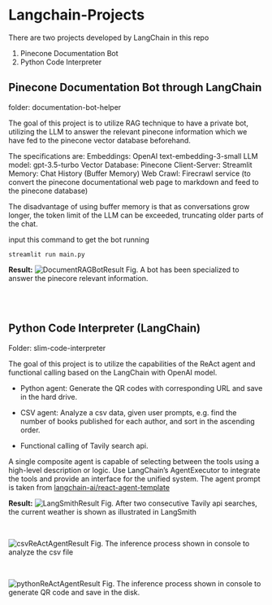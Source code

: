 # Langchain-Projects
There are two projects developed by LangChain in this repo
1. Pinecone Documentation Bot
2. Python Code Interpreter


## Pinecone Documentation Bot through LangChain 
folder: documentation-bot-helper

The goal of this project is to utilize RAG technique to have a private bot, utilizing the LLM to answer the relevant pinecone information which we have fed to the pinecone vector database beforehand.

The specifications are:
Embeddings: OpenAI text-embedding-3-small
LLM model: gpt-3.5-turbo
Vector Database: Pinecone
Client-Server: Streamlit
Memory: Chat History (Buffer Memory)
Web Crawl: Firecrawl service (to convert the pinecone documentational web page to markdown and feed to the pinecone database)

The disadvantage of using buffer memory is that as conversations grow longer, the token limit of the LLM can be exceeded, truncating older parts of the chat.

input this command to get the bot running
```console
streamlit run main.py
```
**Result:**
![DocumentRAGBotResult](https://drive.google.com/uc?id=1IQ-vRkGo-vGQ3u3h9tMn5A8ZANKTRIV9)
Fig. A bot has been specialized to answer the pinecore relevant information. 

<br />
<br />

## Python Code Interpreter (LangChain) 
Folder: slim-code-interpreter

The goal of this project is to utilize the capabilities of the ReAct agent and functional calling based on the LangChain with OpenAI model.

*   Python agent: Generate the QR codes with corresponding URL and save in the hard drive.
    
*   CSV agent: Analyze a csv data, given user prompts, e.g. find the number of books published for each author, and sort in the ascending order.
    
*   Functional calling of Tavily search api.
    

A single composite agent is capable of selecting between the tools using a high-level description or logic. Use LangChain’s AgentExecutor to integrate the tools and provide an interface for the unified system. The agent prompt is taken from [langchain-ai/react-agent-template](https://smith.langchain.com/hub/langchain-ai/react-agent-template?organizationId=3320254e-9799-441d-a995-d4f43283424e)


**Result:**
![LangSmithResult](https://drive.google.com/uc?id=1KHczxgELdI9u0POiLNfAmx0Us8tpWfGK)
Fig. After two consecutive Tavily api searches, the current weather is shown as illustrated in LangSmith

<br />

![csvReActAgentResult](https://drive.google.com/uc?id=1tJXsFBxmHXKOqCTjG0lyJyF-wdUox_Cf)
Fig. The inference process shown in console to analyze the csv file

<br />

![pythonReActAgentResult](https://drive.google.com/uc?id=1QjvHhaydLf57IBG4czNnY0z4PXzo7Kic)
Fig. The inference process shown in console to generate QR code and save in the disk.